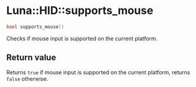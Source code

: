 # Luna::HID::supports_mouse

```c++
bool supports_mouse()
```

Checks if mouse input is supported on the current platform. 



## Return value
Returns `true` if mouse input is supported on the current platform, returns `false` otherwise. 

